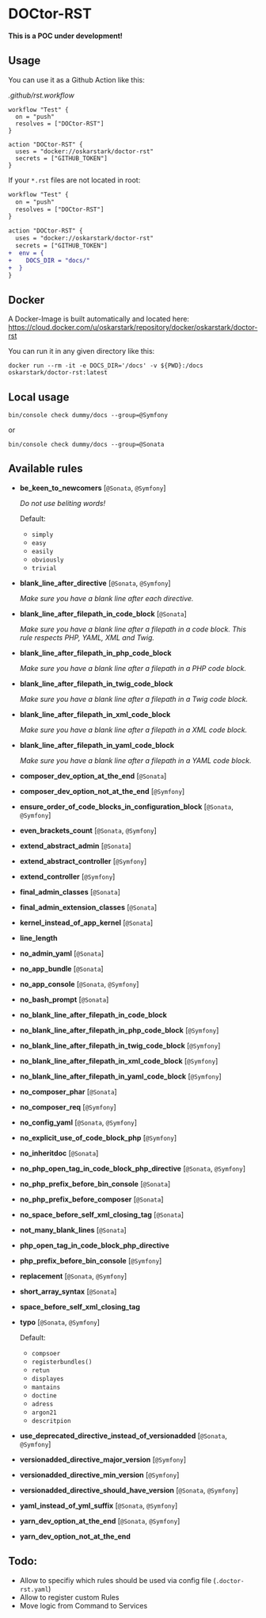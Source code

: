 DOCtor-RST
==========

**This is a POC under development!**

Usage
-----

You can use it as a Github Action like this:

_.github/rst.workflow_
```
workflow "Test" {
  on = "push"
  resolves = ["DOCtor-RST"]
}

action "DOCtor-RST" {
  uses = "docker://oskarstark/doctor-rst"
  secrets = ["GITHUB_TOKEN"]
}
```

If your `*.rst` files are not located in root:
```diff
workflow "Test" {
  on = "push"
  resolves = ["DOCtor-RST"]
}

action "DOCtor-RST" {
  uses = "docker://oskarstark/doctor-rst"
  secrets = ["GITHUB_TOKEN"]
+  env = {
+    DOCS_DIR = "docs/"
+  }
}
```

Docker
------

A Docker-Image is built automatically and located here:
https://cloud.docker.com/u/oskarstark/repository/docker/oskarstark/doctor-rst

You can run it in any given directory like this:

`docker run --rm -it -e DOCS_DIR='/docs' -v ${PWD}:/docs  oskarstark/doctor-rst:latest`

Local usage
-----------

`bin/console check dummy/docs --group=@Symfony`

or

`bin/console check dummy/docs --group=@Sonata`

Available rules
---------------

* **be_keen_to_newcomers** [`@Sonata`, `@Symfony`]

  _Do not use beliting words!_

  Default:
    - `simply`
    - `easy`
    - `easily`
    - `obviously`
    - `trivial`

* **blank_line_after_directive** [`@Sonata`, `@Symfony`]

  _Make sure you have a blank line after each directive._

* **blank_line_after_filepath_in_code_block** [`@Sonata`]

  _Make sure you have a blank line after a filepath in a code block. This rule respects PHP, YAML, XML and Twig._

* **blank_line_after_filepath_in_php_code_block**

  _Make sure you have a blank line after a filepath in a PHP code block._

* **blank_line_after_filepath_in_twig_code_block**

  _Make sure you have a blank line after a filepath in a Twig code block._

* **blank_line_after_filepath_in_xml_code_block**

  _Make sure you have a blank line after a filepath in a XML code block._

* **blank_line_after_filepath_in_yaml_code_block**

  _Make sure you have a blank line after a filepath in a YAML code block._

* **composer_dev_option_at_the_end** [`@Sonata`]

* **composer_dev_option_not_at_the_end** [`@Symfony`]

* **ensure_order_of_code_blocks_in_configuration_block** [`@Sonata`, `@Symfony`]

* **even_brackets_count** [`@Sonata`, `@Symfony`]

* **extend_abstract_admin** [`@Sonata`]

* **extend_abstract_controller** [`@Symfony`]

* **extend_controller** [`@Symfony`]

* **final_admin_classes** [`@Sonata`]

* **final_admin_extension_classes** [`@Sonata`]

* **kernel_instead_of_app_kernel** [`@Sonata`]

* **line_length**

* **no_admin_yaml** [`@Sonata`]

* **no_app_bundle** [`@Sonata`]

* **no_app_console** [`@Sonata`, `@Symfony`]

* **no_bash_prompt** [`@Sonata`]

* **no_blank_line_after_filepath_in_code_block**

* **no_blank_line_after_filepath_in_php_code_block** [`@Symfony`]

* **no_blank_line_after_filepath_in_twig_code_block** [`@Symfony`]

* **no_blank_line_after_filepath_in_xml_code_block** [`@Symfony`]

* **no_blank_line_after_filepath_in_yaml_code_block** [`@Symfony`]

* **no_composer_phar** [`@Sonata`]

* **no_composer_req** [`@Symfony`]

* **no_config_yaml** [`@Sonata`, `@Symfony`]

* **no_explicit_use_of_code_block_php** [`@Symfony`]

* **no_inheritdoc** [`@Sonata`]

* **no_php_open_tag_in_code_block_php_directive** [`@Sonata`, `@Symfony`]

* **no_php_prefix_before_bin_console** [`@Sonata`]

* **no_php_prefix_before_composer** [`@Sonata`]

* **no_space_before_self_xml_closing_tag** [`@Sonata`]

* **not_many_blank_lines** [`@Sonata`]

* **php_open_tag_in_code_block_php_directive**

* **php_prefix_before_bin_console** [`@Symfony`]

* **replacement** [`@Sonata`, `@Symfony`]

* **short_array_syntax** [`@Sonata`]

* **space_before_self_xml_closing_tag**

* **typo** [`@Sonata`, `@Symfony`]

  Default:
    - `compsoer`
    - `registerbundles()`
    - `retun`
    - `displayes`
    - `mantains`
    - `doctine`
    - `adress`
    - `argon21`
    - `descritpion`

* **use_deprecated_directive_instead_of_versionadded** [`@Sonata`, `@Symfony`]

* **versionadded_directive_major_version** [`@Symfony`]

* **versionadded_directive_min_version** [`@Symfony`]

* **versionadded_directive_should_have_version** [`@Sonata`, `@Symfony`]

* **yaml_instead_of_yml_suffix** [`@Sonata`, `@Symfony`]

* **yarn_dev_option_at_the_end** [`@Sonata`, `@Symfony`]

* **yarn_dev_option_not_at_the_end**

Todo:
-----

* Allow to specifiy which rules should be used via config file (`.doctor-rst.yaml`)
* Allow to register custom Rules
* Move logic from Command to Services
